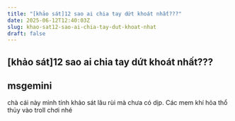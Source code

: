 ```yaml
---
title: "[khảo sát]12 sao ai chia tay dứt khoát nhất???"
date: 2025-06-12T12:40:03Z
slug: khao-sat12-sao-ai-chia-tay-dut-khoat-nhat
draft: false
---
```


## [khảo sát]12 sao ai chia tay dứt khoát nhất???

## msgemini

chà cái này mình tính khảo sát lâu rùi mà chưa có dịp. Các mem khí hỏa thổ thủy vào troll chơi nhé